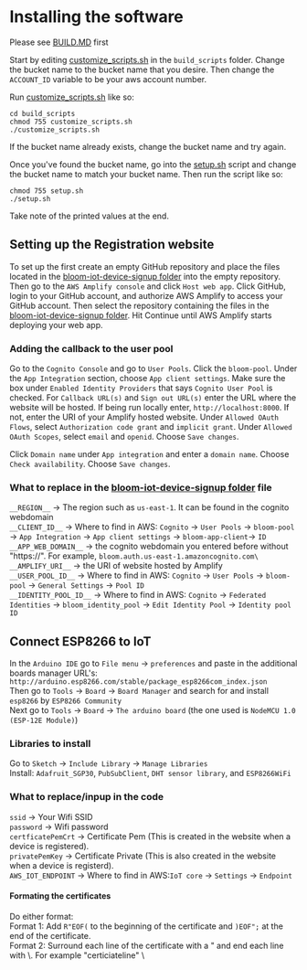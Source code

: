 # Installing the software

Please see [BUILD.MD](./BUILD.MD) first

Start by editing [customize_scripts.sh](./build_scripts/customize_scripts.sh) in the `build_scripts` folder. Change the bucket name to the bucket name that you desire. Then change the `ACCOUNT_ID` variable to be your aws account number.

Run [customize_scripts.sh](./build_scripts/customize_scripts.sh) like so:

```
cd build_scripts
chmod 755 customize_scripts.sh  
./customize_scripts.sh
```

If the bucket name already exists, change the bucket name and try again.

Once you've found the bucket name, go into the [setup.sh](./build_scripts/setup.sh) script and change the bucket name to match your bucket name. Then run the script like so:

```
chmod 755 setup.sh
./setup.sh
```
Take note of the printed values at the end.

## Setting up the Registration website
To set up the first create an empty GitHub repository and place the files located in the [bloom-iot-device-signup folder](./bloom-iot-device-signup) into the empty repository. Then go to the `AWS Amplify console` and click `Host web app`. Click GitHub, login to your GitHub account, and authorize AWS Amplify to access your GitHub account. Then select the repository containing the files in the [bloom-iot-device-signup folder](./bloom-iot-device-signup). Hit Continue until AWS Amplify starts deploying your web app. 

### Adding the callback to the user pool
Go to the `Cognito Console` and go to `User Pools`. Click the `bloom-pool`. Under the `App Integration` section, choose `App client settings`. Make sure the box under `Enabled Identity Providers` that says `Cognito User Pool` is checked. For `Callback URL(s)` and `Sign out URL(s)` enter the URL where the website will be hosted. If being run locally enter, `http://localhost:8000`. If not, enter the URI of your Amplify hosted website.  Under `Allowed OAuth Flows`, select `Authorization code grant` and `implicit grant`. Under `Allowed OAuth Scopes`, select `email` and `openid`. Choose `Save changes`.

Click `Domain name` under  `App integration` and enter a `domain name`. Choose `Check availability`. Choose `Save changes`. 

### What to replace in the [bloom-iot-device-signup folder](./bloom-iot-device-signup/index.html) file

`__REGION__` → The region such as `us-east-1`. It can be found in the cognito webdomain\
`__CLIENT_ID__` → Where to find in AWS: `Cognito` → `User Pools` → `bloom-pool` → `App Integration` → `App client settings` → `bloom-app-client`→ `ID`
`__APP_WEB_DOMAIN__` → the cognito webdomain you entered before without "https://". For example, `bloom.auth.us-east-1.amazoncognito.com\`
`__AMPLIFY_URI__` → the URI of website hosted by Amplify \
`__USER_POOL_ID__` → Where to find in AWS: `Cognito` → `User Pools` → `bloom-pool` → `General Settings` → `Pool ID`\
`__IDENTITY_POOL_ID__` →  Where to find in AWS: `Cognito` → `Federated Identities` → `bloom_identity_pool` → `Edit Identity Pool` → `Identity pool ID`

## Connect ESP8266 to IoT
In the `Arduino IDE` go to `File menu` → `preferences` and paste in the additional boards manager URL's: `http://arduino.esp8266.com/stable/package_esp8266com_index.json` \
Then go to `Tools` → `Board` → `Board Manager` and search for and install `esp8266` by `ESP8266 Community` \
Next go to `Tools` → `Board` → `The arduino board` (the one used is `NodeMCU 1.0 (ESP-12E Module)`)

### Libraries to install
Go to `Sketch` → `Include Library` → `Manage Libraries` \
Install:
`Adafruit_SGP30`, `PubSubClient`, `DHT sensor library`, and `ESP8266WiFi`

### What to replace/inpup in the code
`ssid` →  Your Wifi SSID \
`password` → Wifi password \
`certficatePemCrt` → Certificate Pem (This is created in the website when a device is registered).\
`privatePemKey` → Certificate Private (This is also created in the website when a device is registerd).\
`AWS_IOT_ENDPOINT` → Where to find in AWS:`IoT core` → `Settings` → `Endpoint`
#### Formating the certificates
Do either format:\
Format 1: Add `R"EOF(` to the beginning of the certificate and `)EOF";` at the end of the certificate.\
Format 2: Surround each line of the certificate with a " and end each line with \\. For example "certiciateline" \\


